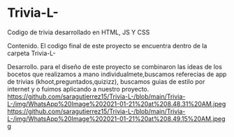 # Trivia-L-
Codigo de trivia desarrollado en HTML, JS Y CSS

Contenido. El codigo final de este proyecto se encuentra dentro de la carpeta Trivia-L-

Desarrollo. para el diseño de este proyecto se combinaron las ideas de los bocetos que realizamos a mano individualmete,buscamos referecias de app de trivias (khoot,preguntados,quizizz), buscamos guias de estilo por internet y o fuimos aplicando a nuestro proyecto.
https://github.com/saragutierrez15/Trivia-L-/blob/main/Trivia-L-/img/WhatsApp%20Image%202021-01-21%20at%208.48.31%20AM.jpeg
https://github.com/saragutierrez15/Trivia-L-/blob/main/Trivia-L-/img/WhatsApp%20Image%202021-01-21%20at%208.49.15%20AM.jpeg
g
